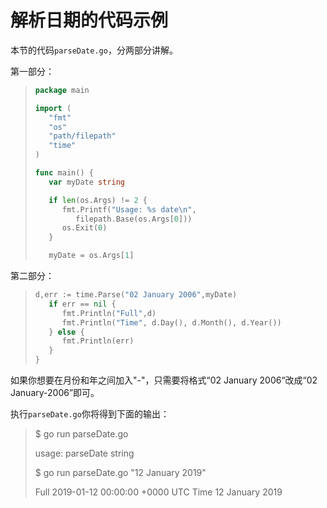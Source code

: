 # **解析日期的代码示例**

本节的代码`parseDate.go`，分两部分讲解。

第一部分：

> ```go
> package main
> 
> import (
>    "fmt"
>    "os"
>    "path/filepath"
>    "time"
> )
> 
> func main() {
>    var myDate string
> 
>    if len(os.Args) != 2 {
>       fmt.Printf("Usage: %s date\n",
>          filepath.Base(os.Args[0]))
>       os.Exit(0)
>    }
> 
>    myDate = os.Args[1]
> ```

第二部分：

> ```go
> d,err := time.Parse("02 January 2006",myDate)
>    if err == nil {
>       fmt.Println("Full",d)
>       fmt.Println("Time", d.Day(), d.Month(), d.Year())
>    } else {
>       fmt.Println(err)
>    }
> }
> ```

如果你想要在月份和年之间加入"-"，只需要将格式“02 January 2006“改成“02 January-2006”即可。

执行`parseDate.go`你将得到下面的输出：

> $ go run parseDate.go
>
> usage: parseDate string
>
> $ go run parseDate.go "12 January 2019"
>
> Full 2019-01-12 00:00:00 +0000 UTC
> Time 12 January 2019

